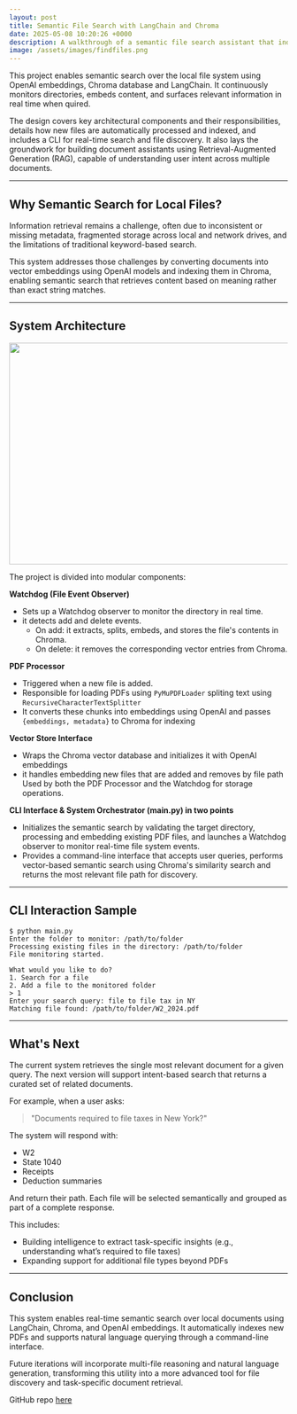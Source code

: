 ```yaml
---
layout: post
title: Semantic File Search with LangChain and Chroma
date: 2025-05-08 10:20:26 +0000
description: A walkthrough of a semantic file search assistant that indexes local documents and enables intelligent retrieval using vector embeddings. 
image: /assets/images/findfiles.png
---
```



This project enables semantic search over the local file system using OpenAI embeddings, Chroma database and LangChain. It continuously monitors directories, embeds content, and surfaces relevant information in real time when quired.

The design covers key architectural components and their responsibilities, details how new files are automatically processed and indexed, and includes a CLI for real-time search and file discovery. It also lays the groundwork for building document assistants using Retrieval-Augmented Generation (RAG), capable of understanding user intent across multiple documents.

---

## Why Semantic Search for Local Files?

Information retrieval remains a challenge, often due to inconsistent or missing metadata, fragmented storage across local and network drives, and the limitations of traditional keyword-based search.

This system addresses those challenges by converting documents into vector embeddings using OpenAI models and indexing them in Chroma, enabling semantic search that retrieves content based on meaning rather than exact string matches.

---

## System Architecture

<p align="center">
 <img width="600" height="400" src="{{ site.baseurl }}/assets/images/findfiles_architecture.png">
</p>

The project is divided into modular components:

**Watchdog (File Event Observer)**
- Sets up a Watchdog observer to monitor the directory in real time.
- it detects add and delete events. 
  - On add: it extracts, splits, embeds, and stores the file's contents in Chroma.
  - On delete: it removes the corresponding vector entries from Chroma.

**PDF Processor**
- Triggered when a new file is added.
- Responsible for loading PDFs using `PyMuPDFLoader` spliting text using `RecursiveCharacterTextSplitter`
- It converts these chunks into embeddings using OpenAI and passes `{embeddings, metadata}` to Chroma for indexing

**Vector Store Interface**
- Wraps the Chroma vector database and initializes it with OpenAI embeddings
- it handles embedding new files that are added and removes by file path 
Used by both the PDF Processor and the Watchdog for storage operations.

**CLI Interface & System Orchestrator (main.py) in two points**
- Initializes the semantic search by validating the target directory, processing and embedding existing PDF files, and launches a Watchdog observer to monitor real-time file system events.
- Provides a command-line interface that accepts user queries, performs vector-based semantic search using Chroma's similarity search and returns the most relevant file path for discovery.

---

## CLI Interaction Sample
```
$ python main.py
Enter the folder to monitor: /path/to/folder
Processing existing files in the directory: /path/to/folder
File monitoring started.

What would you like to do?
1. Search for a file
2. Add a file to the monitored folder
> 1
Enter your search query: file to file tax in NY
Matching file found: /path/to/folder/W2_2024.pdf
```
---

## What's Next

The current system retrieves the single most relevant document for a given query. The next version will support intent-based search that returns a curated set of related documents.

For example, when a user asks:

> "Documents required to file taxes in New York?"

The system will respond with:
- W2
- State 1040
- Receipts
- Deduction summaries

And return their path. Each file will be selected semantically and grouped as part of a complete response.

This includes:
- Building intelligence to extract task-specific insights (e.g., understanding what’s required to file taxes)
- Expanding support for additional file types beyond PDFs

---

## Conclusion

This system enables real-time semantic search over local documents using LangChain, Chroma, and OpenAI embeddings. It automatically indexes new PDFs and supports natural language querying through a command-line interface.

Future iterations will incorporate multi-file reasoning and natural language generation, transforming this utility into a more advanced tool for file discovery and task-specific document retrieval.

GitHub repo [here](https://github.com/archanakalburgi/findfiles) 
